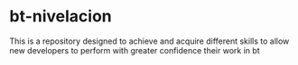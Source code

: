 # bt-nivelacion
This is a repository designed to achieve and acquire different skills to allow new developers to perform with greater confidence their work in bt
